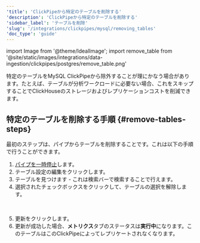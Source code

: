 ```yaml
---
'title': 'ClickPipeから特定のテーブルを削除する'
'description': 'ClickPipeから特定のテーブルを削除する'
'sidebar_label': 'テーブルを削除'
'slug': '/integrations/clickpipes/mysql/removing_tables'
'doc_type': 'guide'
---
```


import Image from '@theme/IdealImage';
import remove_table from '@site/static/images/integrations/data-ingestion/clickpipes/postgres/remove_table.png'

特定のテーブルをMySQL ClickPipeから除外することが理にかなう場合があります。たとえば、テーブルが分析ワークロードに必要ない場合、これをスキップすることでClickHouseのストレージおよびレプリケーションコストを削減できます。

## 特定のテーブルを削除する手順 {#remove-tables-steps}

最初のステップは、パイプからテーブルを削除することです。これは以下の手順で行うことができます。

1. [パイプを一時停止](./pause_and_resume.md)します。
2. テーブル設定の編集をクリックします。
3. テーブルを見つけます - これは検索バーで検索することで行えます。
4. 選択されたチェックボックスをクリックして、テーブルの選択を解除します。
<br/>

<Image img={remove_table} border size="md"/>

5. 更新をクリックします。
6. 更新が成功した場合、**メトリクス**タブのステータスは**実行中**になります。このテーブルはこのClickPipeによってレプリケートされなくなります。
